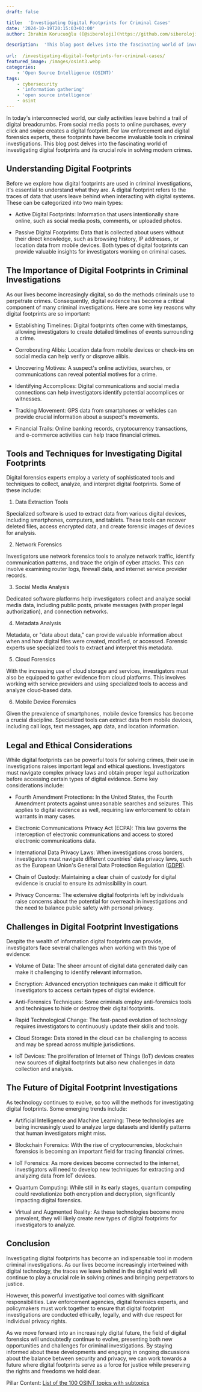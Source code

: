 ```yaml
---
draft: false

title:  'Investigating Digital Footprints for Criminal Cases'
date: '2024-10-19T20:15:03+03:00'
author: İbrahim Korucuoğlu ([@siberoloji](https://github.com/siberoloji))

description:  'This blog post delves into the fascinating world of investigating digital footprints and its crucial role in solving modern crimes.' 
 
url:  /investigating-digital-footprints-for-criminal-cases/
featured_image: /images/osint3.webp
categories:
    - 'Open Source Intelligence (OSINT)'
tags:
    - cybersecurity
    - 'information gathering'
    - 'open source intelligence'
    - osint
---
```



In today's interconnected world, our daily activities leave behind a trail of digital breadcrumbs. From social media posts to online purchases, every click and swipe creates a digital footprint. For law enforcement and digital forensics experts, these footprints have become invaluable tools in criminal investigations. This blog post delves into the fascinating world of investigating digital footprints and its crucial role in solving modern crimes.



## Understanding Digital Footprints



Before we explore how digital footprints are used in criminal investigations, it's essential to understand what they are. A digital footprint refers to the traces of data that users leave behind when interacting with digital systems. These can be categorized into two main types:


* Active Digital Footprints: Information that users intentionally share online, such as social media posts, comments, or uploaded photos.

* Passive Digital Footprints: Data that is collected about users without their direct knowledge, such as browsing history, IP addresses, or location data from mobile devices.
Both types of digital footprints can provide valuable insights for investigators working on criminal cases.



## The Importance of Digital Footprints in Criminal Investigations



As our lives become increasingly digital, so do the methods criminals use to perpetrate crimes. Consequently, digital evidence has become a critical component of many criminal investigations. Here are some key reasons why digital footprints are so important:


* Establishing Timelines: Digital footprints often come with timestamps, allowing investigators to create detailed timelines of events surrounding a crime.

* Corroborating Alibis: Location data from mobile devices or check-ins on social media can help verify or disprove alibis.

* Uncovering Motives: A suspect's online activities, searches, or communications can reveal potential motives for a crime.

* Identifying Accomplices: Digital communications and social media connections can help investigators identify potential accomplices or witnesses.

* Tracking Movement: GPS data from smartphones or vehicles can provide crucial information about a suspect's movements.

* Financial Trails: Online banking records, cryptocurrency transactions, and e-commerce activities can help trace financial crimes.
## Tools and Techniques for Investigating Digital Footprints



Digital forensics experts employ a variety of sophisticated tools and techniques to collect, analyze, and interpret digital footprints. Some of these include:



1. Data Extraction Tools



Specialized software is used to extract data from various digital devices, including smartphones, computers, and tablets. These tools can recover deleted files, access encrypted data, and create forensic images of devices for analysis.



2. Network Forensics



Investigators use network forensics tools to analyze network traffic, identify communication patterns, and trace the origin of cyber attacks. This can involve examining router logs, firewall data, and internet service provider records.



3. Social Media Analysis



Dedicated software platforms help investigators collect and analyze social media data, including public posts, private messages (with proper legal authorization), and connection networks.



4. Metadata Analysis



Metadata, or "data about data," can provide valuable information about when and how digital files were created, modified, or accessed. Forensic experts use specialized tools to extract and interpret this metadata.



5. Cloud Forensics



With the increasing use of cloud storage and services, investigators must also be equipped to gather evidence from cloud platforms. This involves working with service providers and using specialized tools to access and analyze cloud-based data.



6. Mobile Device Forensics



Given the prevalence of smartphones, mobile device forensics has become a crucial discipline. Specialized tools can extract data from mobile devices, including call logs, text messages, app data, and location information.



## Legal and Ethical Considerations



While digital footprints can be powerful tools for solving crimes, their use in investigations raises important legal and ethical questions. Investigators must navigate complex privacy laws and obtain proper legal authorization before accessing certain types of digital evidence. Some key considerations include:


* Fourth Amendment Protections: In the United States, the Fourth Amendment protects against unreasonable searches and seizures. This applies to digital evidence as well, requiring law enforcement to obtain warrants in many cases.

* Electronic Communications Privacy Act (ECPA): This law governs the interception of electronic communications and access to stored electronic communications data.

* International Data Privacy Laws: When investigations cross borders, investigators must navigate different countries' data privacy laws, such as the European Union's General Data Protection Regulation (<a href="https://gdpr-info.eu" target="_blank" rel="noopener" title="">GDPR</a>).

* Chain of Custody: Maintaining a clear chain of custody for digital evidence is crucial to ensure its admissibility in court.

* Privacy Concerns: The extensive digital footprints left by individuals raise concerns about the potential for overreach in investigations and the need to balance public safety with personal privacy.
## Challenges in Digital Footprint Investigations



Despite the wealth of information digital footprints can provide, investigators face several challenges when working with this type of evidence:


* Volume of Data: The sheer amount of digital data generated daily can make it challenging to identify relevant information.

* Encryption: Advanced encryption techniques can make it difficult for investigators to access certain types of digital evidence.

* Anti-Forensics Techniques: Some criminals employ anti-forensics tools and techniques to hide or destroy their digital footprints.

* Rapid Technological Change: The fast-paced evolution of technology requires investigators to continuously update their skills and tools.

* Cloud Storage: Data stored in the cloud can be challenging to access and may be spread across multiple jurisdictions.

* IoT Devices: The proliferation of Internet of Things (IoT) devices creates new sources of digital footprints but also new challenges in data collection and analysis.
## The Future of Digital Footprint Investigations



As technology continues to evolve, so too will the methods for investigating digital footprints. Some emerging trends include:


* Artificial Intelligence and Machine Learning: These technologies are being increasingly used to analyze large datasets and identify patterns that human investigators might miss.

* Blockchain Forensics: With the rise of cryptocurrencies, blockchain forensics is becoming an important field for tracing financial crimes.

* IoT Forensics: As more devices become connected to the internet, investigators will need to develop new techniques for extracting and analyzing data from IoT devices.

* Quantum Computing: While still in its early stages, quantum computing could revolutionize both encryption and decryption, significantly impacting digital forensics.

* Virtual and Augmented Reality: As these technologies become more prevalent, they will likely create new types of digital footprints for investigators to analyze.
## Conclusion



Investigating digital footprints has become an indispensable tool in modern criminal investigations. As our lives become increasingly intertwined with digital technology, the traces we leave behind in the digital world will continue to play a crucial role in solving crimes and bringing perpetrators to justice.



However, this powerful investigative tool comes with significant responsibilities. Law enforcement agencies, digital forensics experts, and policymakers must work together to ensure that digital footprint investigations are conducted ethically, legally, and with due respect for individual privacy rights.



As we move forward into an increasingly digital future, the field of digital forensics will undoubtedly continue to evolve, presenting both new opportunities and challenges for criminal investigations. By staying informed about these developments and engaging in ongoing discussions about the balance between security and privacy, we can work towards a future where digital footprints serve as a force for justice while preserving the rights and freedoms we hold dear.



Pillar Content: <a href="https://www.siberoloji.com/list-of-the-100-osint-topics-with-subtopics/" target="_blank" rel="noopener" title="">List of the 100 OSINT topics with subtopics</a>
